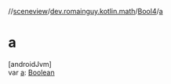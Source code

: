 //[sceneview](../../../index.md)/[dev.romainguy.kotlin.math](../index.md)/[Bool4](index.md)/[a](a.md)

# a

[androidJvm]\
var [a](a.md): [Boolean](https://kotlinlang.org/api/latest/jvm/stdlib/kotlin/-boolean/index.html)
